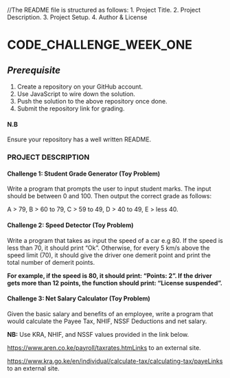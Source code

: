 //The README file is structured as follows: 1. Project Title. 2. Project Description. 3. Project Setup. 4. Author & License
# __CODE_CHALLENGE_WEEK_ONE__
## _Prerequisite_
1. Create a repository on your GitHub account.
2. Use JavaScript to wire down the solution.
3. Push the solution to the above repository once done.
4. Submit the repository link for grading.
#### N.B
Ensure your repository has a well written README.

### __PROJECT DESCRIPTION__
#### __Challenge 1: Student Grade Generator (Toy Problem)__ ####

Write a program that prompts the user to input student marks. The input should be between 0 and 100. Then output the correct grade as follows: 

A > 79, B > 60 to 79, C > 59 to 49, D > 40 to 49, E > less 40.

#### __Challenge 2: Speed Detector (Toy Problem)__ ####
Write a program that takes as input the speed of a car e.g 80. If the speed is less than 70, it should print “Ok”. Otherwise, for every 5 km/s above the speed limit (70), it should give the driver one demerit point and print the total number of demerit points.

__For example, if the speed is 80, it should print: “Points: 2”. If the driver gets more than 12 points, the function should print: “License suspended”.__

#### __Challenge 3: Net Salary Calculator (Toy Problem)__ ####
Given the basic salary and benefits of an employee, write a program that would calculate the Payee Tax, NHIF, NSSF Deductions and net salary.

__NB:__ Use KRA, NHIF, and NSSF values provided in the link below.

https://www.aren.co.ke/payroll/taxrates.htmLinks to an external site.  

https://www.kra.go.ke/en/individual/calculate-tax/calculating-tax/payeLinks to an external site.